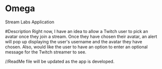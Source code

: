 # Omega
Stream Labs Application

#Description
Right now, I have an idea to allow a Twitch user to pick an avatar once they join a stream. Once they have chosen their avatar, an alert will pop up displaying the user's username and the avatar they have chosen. Also, would like the user to have an option to enter an optional message for the Twitch streamer to see.

//ReadMe file will be updated as the app is developed.
